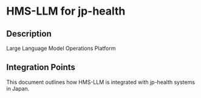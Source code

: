 # HMS-LLM for jp-health

## Description

Large Language Model Operations Platform

## Integration Points

This document outlines how HMS-LLM is integrated with jp-health systems in Japan.
